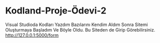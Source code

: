 # Kodland-Proje-Ödevi-2
Visual Studioda Kodları Yazdım Bazılarını Kendim Aldım Sonra Sitemi Oluşturmaya Başladım Ve Böyle Oldu.
Bu Siteden de Girip Görebilirsiniz.
http://127.0.0.1:5000/form
